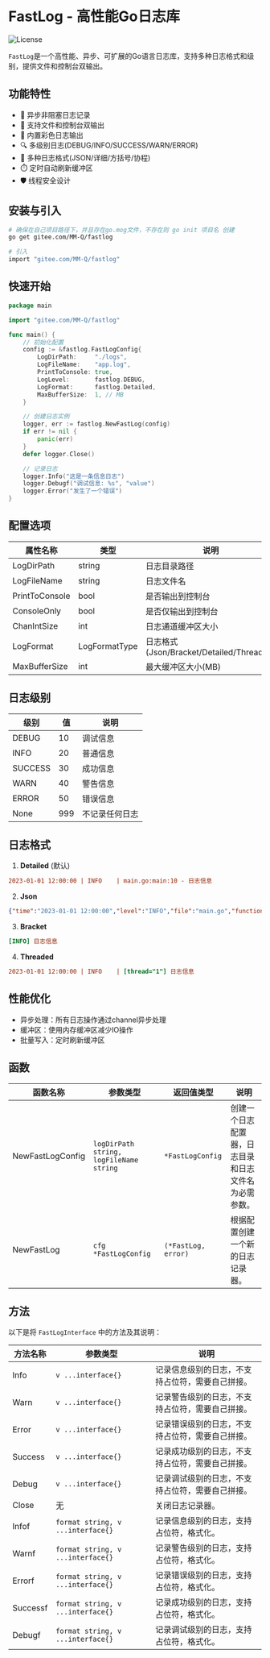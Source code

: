 # FastLog - 高性能Go日志库

![License](https://img.shields.io/badge/license-GPL-blue.svg)

`FastLog`是一个高性能、异步、可扩展的Go语言日志库，支持多种日志格式和级别，提供文件和控制台双输出。

## 功能特性

- 🚀 异步非阻塞日志记录
- 📁 支持文件和控制台双输出
- 🎨 内置彩色日志输出
- 🔍 多级别日志(DEBUG/INFO/SUCCESS/WARN/ERROR)
- 📝 多种日志格式(JSON/详细/方括号/协程)
- ⏱️ 定时自动刷新缓冲区
- 🛡️ 线程安全设计

## 安装与引入

```bash
# 确保在自己项目路径下，并且存在go.mog文件，不存在则 go init 项目名 创建
go get gitee.com/MM-Q/fastlog

# 引入
import "gitee.com/MM-Q/fastlog"
```

## 快速开始

```go
package main

import "gitee.com/MM-Q/fastlog"

func main() {
    // 初始化配置
    config := &fastlog.FastLogConfig{
        LogDirPath:     "./logs",
        LogFileName:    "app.log",
        PrintToConsole: true,
        LogLevel:       fastlog.DEBUG,
        LogFormat:      fastlog.Detailed,
        MaxBufferSize:  1, // MB
    }

    // 创建日志实例
    logger, err := fastlog.NewFastLog(config)
    if err != nil {
        panic(err)
    }
    defer logger.Close()

    // 记录日志
    logger.Info("这是一条信息日志")
    logger.Debugf("调试信息: %s", "value")
    logger.Error("发生了一个错误")
}
```
## 配置选项

| 属性名称 | 类型 | 说明 | 默认值 |
|----------------|---------------|-------------------------------------------------------|---------| 
| LogDirPath | string | 日志目录路径 | 必填 | 
| LogFileName | string | 日志文件名 | 必填 | 
| PrintToConsole | bool | 是否输出到控制台 | false | 
| ConsoleOnly | bool | 是否仅输出到控制台 | false | | LogLevel | LogLevel | 日志级别(DEBUG/INFO/SUCCESS/WARN/ERROR/None) | INFO | 
| ChanIntSize | int | 日志通道缓冲区大小 | 1000 | 
| LogFormat | LogFormatType | 日志格式(Json/Bracket/Detailed/Threaded) | Detailed| 
| MaxBufferSize | int | 最大缓冲区大小(MB) | 1 |

## 日志级别

| 级别 | 值 | 说明 | 
|---------|-----|------------| 
| DEBUG | 10 | 调试信息 | 
| INFO | 20 | 普通信息 | 
| SUCCESS | 30 | 成功信息 | 
| WARN | 40 | 警告信息 | 
| ERROR | 50 | 错误信息 | 
| None | 999 | 不记录任何日志 |

## 日志格式

1. **Detailed** (默认)

```ini
2023-01-01 12:00:00 | INFO    | main.go:main:10 - 日志信息
```

2. **Json**

```json
{"time":"2023-01-01 12:00:00","level":"INFO","file":"main.go","function":"main","line":"10","thread":"1","message":"日志信息"}
```

3. **Bracket**

```ini
[INFO] 日志信息
```

4. **Threaded**

```ini
2023-01-01 12:00:00 | INFO    | [thread="1"] 日志信息
```

## 性能优化

- 异步处理：所有日志操作通过channel异步处理
- 缓冲区：使用内存缓冲区减少IO操作
- 批量写入：定时刷新缓冲区

## 函数

| 函数名称         | 参数类型                                | 返回值类型          | 说明                                                 |
| ---------------- | --------------------------------------- | ------------------- | ---------------------------------------------------- |
| NewFastLogConfig | `logDirPath string, logFileName string` | `*FastLogConfig`    | 创建一个日志配置器，日志目录和日志文件名为必需参数。 |
| NewFastLog       | `cfg *FastLogConfig`                    | `(*FastLog, error)` | 根据配置创建一个新的日志记录器。                     |

## 方法

以下是将 `FastLogInterface` 中的方法及其说明：

| 方法名称 | 参数类型                          | 说明                                             |
| -------- | --------------------------------- | ------------------------------------------------ |
| Info     | `v ...interface{}`                | 记录信息级别的日志，不支持占位符，需要自己拼接。 |
| Warn     | `v ...interface{}`                | 记录警告级别的日志，不支持占位符，需要自己拼接。 |
| Error    | `v ...interface{}`                | 记录错误级别的日志，不支持占位符，需要自己拼接。 |
| Success  | `v ...interface{}`                | 记录成功级别的日志，不支持占位符，需要自己拼接。 |
| Debug    | `v ...interface{}`                | 记录调试级别的日志，不支持占位符，需要自己拼接。 |
| Close    | 无                                | 关闭日志记录器。                                 |
| Infof    | `format string, v ...interface{}` | 记录信息级别的日志，支持占位符，格式化。         |
| Warnf    | `format string, v ...interface{}` | 记录警告级别的日志，支持占位符，格式化。         |
| Errorf   | `format string, v ...interface{}` | 记录错误级别的日志，支持占位符，格式化。         |
| Successf | `format string, v ...interface{}` | 记录成功级别的日志，支持占位符，格式化。         |
| Debugf   | `format string, v ...interface{}` | 记录调试级别的日志，支持占位符，格式化。         |
